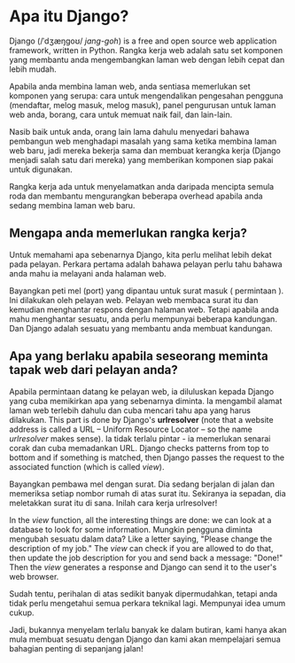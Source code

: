 # Apa itu Django?

Django (/ˈdʒæŋɡoʊ/ *jang-goh*) is a free and open source web application framework, written in Python. Rangka kerja web adalah satu set komponen yang membantu anda mengembangkan laman web dengan lebih cepat dan lebih mudah.

Apabila anda membina laman web, anda sentiasa memerlukan set komponen yang serupa: cara untuk mengendalikan pengesahan pengguna (mendaftar, melog masuk, melog masuk), panel pengurusan untuk laman web anda, borang, cara untuk memuat naik fail, dan lain-lain.

Nasib baik untuk anda, orang lain lama dahulu menyedari bahawa pembangun web menghadapi masalah yang sama ketika membina laman web baru, jadi mereka bekerja sama dan membuat kerangka kerja (Django menjadi salah satu dari mereka) yang memberikan komponen siap pakai untuk digunakan.

Rangka kerja ada untuk menyelamatkan anda daripada mencipta semula roda dan membantu mengurangkan beberapa overhead apabila anda sedang membina laman web baru.

## Mengapa anda memerlukan rangka kerja?

Untuk memahami apa sebenarnya Django, kita perlu melihat lebih dekat pada pelayan. Perkara pertama adalah bahawa pelayan perlu tahu bahawa anda mahu ia melayani anda halaman web.

Bayangkan peti mel (port) yang dipantau untuk surat masuk ( permintaan ). Ini dilakukan oleh pelayan web. Pelayan web membaca surat itu dan kemudian menghantar respons dengan halaman web. Tetapi apabila anda mahu menghantar sesuatu, anda perlu mempunyai beberapa kandungan. Dan Django adalah sesuatu yang membantu anda membuat kandungan.

## Apa yang berlaku apabila seseorang meminta tapak web dari pelayan anda?

Apabila permintaan datang ke pelayan web, ia diluluskan kepada Django yang cuba memikirkan apa yang sebenarnya diminta. Ia mengambil alamat laman web terlebih dahulu dan cuba mencari tahu apa yang harus dilakukan. This part is done by Django's **urlresolver** (note that a website address is called a URL – Uniform Resource Locator – so the name *urlresolver* makes sense). Ia tidak terlalu pintar - ia memerlukan senarai corak dan cuba memadankan URL. Django checks patterns from top to bottom and if something is matched, then Django passes the request to the associated function (which is called *view*).

Bayangkan pembawa mel dengan surat. Dia sedang berjalan di jalan dan memeriksa setiap nombor rumah di atas surat itu. Sekiranya ia sepadan, dia meletakkan surat itu di sana. Inilah cara kerja urlresolver!

In the *view* function, all the interesting things are done: we can look at a database to look for some information. Mungkin pengguna diminta mengubah sesuatu dalam data? Like a letter saying, "Please change the description of my job." The *view* can check if you are allowed to do that, then update the job description for you and send back a message: "Done!" Then the *view* generates a response and Django can send it to the user's web browser.

Sudah tentu, perihalan di atas sedikit banyak dipermudahkan, tetapi anda tidak perlu mengetahui semua perkara teknikal lagi. Mempunyai idea umum cukup.

Jadi, bukannya menyelam terlalu banyak ke dalam butiran, kami hanya akan mula membuat sesuatu dengan Django dan kami akan mempelajari semua bahagian penting di sepanjang jalan!